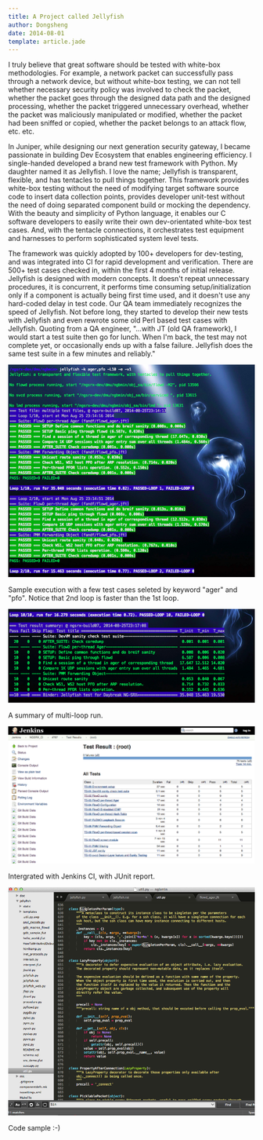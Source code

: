 ```yaml
---
title: A Project called Jellyfish
author: Dongsheng
date: 2014-08-01
template: article.jade
---
```


I truly believe that great software should be tested with white-box methodologies. For example, a network packet can successfully pass through a network device, but without white-box testing, we can not tell whether necessary security policy was involved to check the packet, whether the packet goes through the designed data path and the designed processing, whether the packet triggered unnecessary overhead, whether the packet was maliciously manipulated or modified, whether the packet had been sniffed or copied, whether the packet belongs to an attack flow, etc. etc.

<span class="more"></span>

In Juniper, while designing our next generation security gateway, I became passionate in building Dev Ecosystem that enables engineering efficiency. I single-handed developed a brand new test framework with Python. My daughter named it as Jellyfish. I love the name; Jellyfish is transparent, flexible, and has tentacles to pull things together. This framework provides white-box testing without the need of modifying target software source code to insert data collection points, provides developer unit-test without the need of doing separated component build or mocking the dependency. With the beauty and simplicity of Python language, it enables our C software developers to easily write their own dev-orientated white-box test cases. And, with the tentacle connections, it orchestrates test equipment and harnesses to perform sophisticated system level tests.

The framework was quickly adopted by 100+ developers for dev-testing, and was integrated into CI for rapid development and verification. There are 500+ test cases checked in, within the first 4 months of initial release. Jellyfish is designed with modern concepts. It doesn't repeat unnecessary procedures, it is concurrent, it performs time consuming setup/initialization only if a component is actually being first time used, and it doesn't use any hard-coded delay in test code. Our QA team immediately recognizes the speed of Jellyfish. Not before long, they started to develop their new tests with Jellyfish and even rewrote some old Perl based test cases with Jellyfish. Quoting from a QA engineer, "…with JT (old QA framework), I would start a test suite then go for lunch. When I'm back, the test may not complete yet, or occasionally ends up with a false failure. Jellyfish does the same test suite in a few minutes and reliably."

![Screen-Run](Screen-Run.png)

Sample execution with a few test cases seleted by keyword "ager" and "pfo". Notice that 2nd loop is faster than the 1st loop.

![Screen Report](Screen-report.png)

A summary of multi-loop run.

![Screen-CI](Screen-CI.png)

Intergrated with Jenkins CI, with JUnit report.

![Screen Code Sample](Screen-sample-code.png)

Code sample :-)
